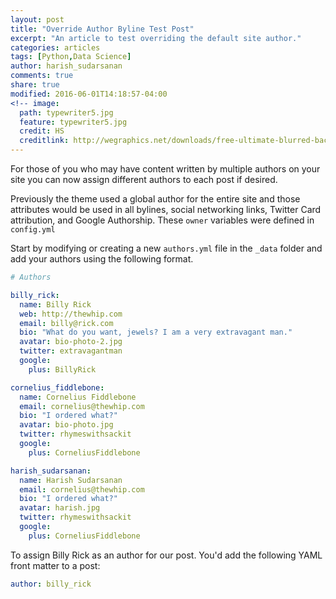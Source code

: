 ```yaml
---
layout: post
title: "Override Author Byline Test Post"
excerpt: "An article to test overriding the default site author."
categories: articles
tags: [Python,Data Science]
author: harish_sudarsanan
comments: true
share: true
modified: 2016-06-01T14:18:57-04:00
<!-- image:
  path: typewriter5.jpg
  feature: typewriter5.jpg
  credit: HS
  creditlink: http://wegraphics.net/downloads/free-ultimate-blurred-background-pack/ -->
---
```


For those of you who may have content written by multiple authors on your site you can now assign different authors to each post if desired.

Previously the theme used a global author for the entire site and those attributes would be used in all bylines, social networking links, Twitter Card attribution, and Google Authorship. These `owner` variables were defined in `config.yml`

Start by modifying or creating a new `authors.yml` file in the `_data` folder and add your authors using the following format.

```yaml
# Authors

billy_rick:
  name: Billy Rick
  web: http://thewhip.com
  email: billy@rick.com
  bio: "What do you want, jewels? I am a very extravagant man."
  avatar: bio-photo-2.jpg
  twitter: extravagantman
  google:
    plus: BillyRick

cornelius_fiddlebone:
  name: Cornelius Fiddlebone
  email: cornelius@thewhip.com
  bio: "I ordered what?"
  avatar: bio-photo.jpg
  twitter: rhymeswithsackit
  google:
    plus: CorneliusFiddlebone

harish_sudarsanan:
  name: Harish Sudarsanan
  email: cornelius@thewhip.com
  bio: "I ordered what?"
  avatar: harish.jpg
  twitter: rhymeswithsackit
  google:
    plus: CorneliusFiddlebone
```

To assign Billy Rick as an author for our post. You'd add the following YAML front matter to a post:

```yaml
author: billy_rick
```
